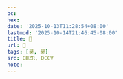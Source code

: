 ```yaml
---
bc:
hex:
date: '2025-10-13T11:28:54+08:00'
lastmod: '2025-10-14T21:46:45-08:00'
title: 󰟐
url: 󰟐
tags: [昊, 昊]
src: GHZR, DCCV
note:
---
```

